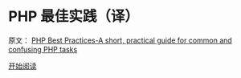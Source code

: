 PHP 最佳实践（译）
============

原文： [PHP Best Practices-A short, practical guide for common and confusing PHP tasks](https://phpbestpractices.org/)

[开始阅读](./zh/php-best-practices.md)
